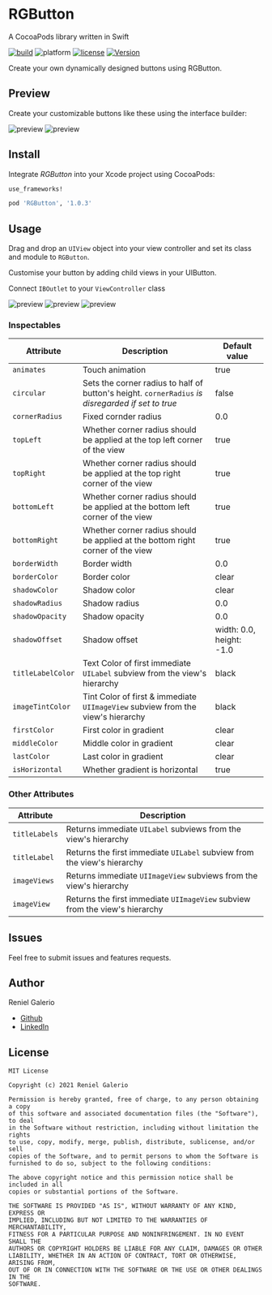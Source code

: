 # RGButton
A CocoaPods library written in Swift

[![build](https://api.travis-ci.com/rengalerio/RGButton.svg?branch=master&status=passed)](https://travis-ci.org/rengalerio/RGButton) ![platform](https://img.shields.io/badge/platform-ios-blue.svg) [![license](https://img.shields.io/badge/license-MIT-lightgrey.svg)](./LICENSE.md) [![Version](https://img.shields.io/cocoapods/v/RGButton.svg?style=flat)](http://cocoapods.org/pods/RGButton)

Create your own dynamically designed buttons using RGButton.


## Preview

Create your customizable buttons like these using the interface builder:

![preview](https://github.com/rengalerio/RGButton/blob/master/Resources/view_hierarchy.png)
![preview](https://github.com/rengalerio/RGButton/blob/master/Resources/rgbutton.gif)

## Install

Integrate _RGButton_ into your Xcode project using CocoaPods:

```ruby
use_frameworks!

pod 'RGButton', '1.0.3'
```

## Usage

Drag and drop an `UIView` object into your view controller and set its class and module to `RGButton`.

Customise your button by adding child views in your UIButton.

Connect `IBOutlet` to your `ViewController` class

![preview](https://github.com/rengalerio/RGButton/blob/master/Resources/outlet_1.png)
![preview](https://github.com/rengalerio/RGButton/blob/master/Resources/outlet_2.png)
![preview](https://github.com/rengalerio/RGButton/blob/master/Resources/outlet_3.png)


### Inspectables

| Attribute        | Description      | Default value  |
| ------------- |-------------| -----|
| `animates`      | Touch animation     | true |
| `circular`      | Sets the corner radius to half of button's height. `cornerRadius` _is disregarded if set to true_    | false |
| `cornerRadius`      | Fixed cornder radius     | 0.0 |
| `topLeft`      | Whether corner radius should be applied at the top left corner of the view     | true |
| `topRight`      | Whether corner radius should be applied at the top right corner of the view     | true |
| `bottomLeft`      | Whether corner radius should be applied at the bottom left corner of the view     | true |
| `bottomRight`      | Whether corner radius should be applied at the bottom right corner of the view     | true |
| `borderWidth`      | Border width     | 0.0 |
| `borderColor`      | Border color  | clear |
| `shadowColor`      | Shadow color     | clear |
| `shadowRadius`      | Shadow radius     | 0.0 |
| `shadowOpacity`      | Shadow opacity     | 0.0 |
| `shadowOffset`      | Shadow offset      | width: 0.0, height: -1.0 |
| `titleLabelColor`      | Text Color of first immediate `UILabel` subview from the view's hierarchy    | black |
| `imageTintColor`      | Tint Color of first & immediate `UIImageView` subview from the view's hierarchy      | black |
| `firstColor`      | First color in gradient    | clear |
| `middleColor`      | Middle color in gradient    | clear |
| `lastColor`      | Last color in gradient    | clear |
| `isHorizontal`      | Whether gradient is horizontal    | true |

### Other Attributes

| Attribute        | Description      |
| ------------- |-------------|
| `titleLabels`      | Returns immediate `UILabel` subviews from the view's hierarchy     |
| `titleLabel`      | Returns the first immediate `UILabel` subview from the view's hierarchy    |
| `imageViews`      | Returns immediate `UIImageView` subviews from the view's hierarchy     |
| `imageView`      | Returns the first immediate `UIImageView` subview from the view's hierarchy     |

## Issues

Feel free to submit issues and features requests.

## Author

Reniel Galerio

- [Github](https://github.com/rengalerio)
- [LinkedIn](https://www.linkedin.com/in/reniel-don-galerio-7546a016a/)

## License
```
MIT License

Copyright (c) 2021 Reniel Galerio

Permission is hereby granted, free of charge, to any person obtaining a copy
of this software and associated documentation files (the "Software"), to deal
in the Software without restriction, including without limitation the rights
to use, copy, modify, merge, publish, distribute, sublicense, and/or sell
copies of the Software, and to permit persons to whom the Software is
furnished to do so, subject to the following conditions:

The above copyright notice and this permission notice shall be included in all
copies or substantial portions of the Software.

THE SOFTWARE IS PROVIDED "AS IS", WITHOUT WARRANTY OF ANY KIND, EXPRESS OR
IMPLIED, INCLUDING BUT NOT LIMITED TO THE WARRANTIES OF MERCHANTABILITY,
FITNESS FOR A PARTICULAR PURPOSE AND NONINFRINGEMENT. IN NO EVENT SHALL THE
AUTHORS OR COPYRIGHT HOLDERS BE LIABLE FOR ANY CLAIM, DAMAGES OR OTHER
LIABILITY, WHETHER IN AN ACTION OF CONTRACT, TORT OR OTHERWISE, ARISING FROM,
OUT OF OR IN CONNECTION WITH THE SOFTWARE OR THE USE OR OTHER DEALINGS IN THE
SOFTWARE.
```
